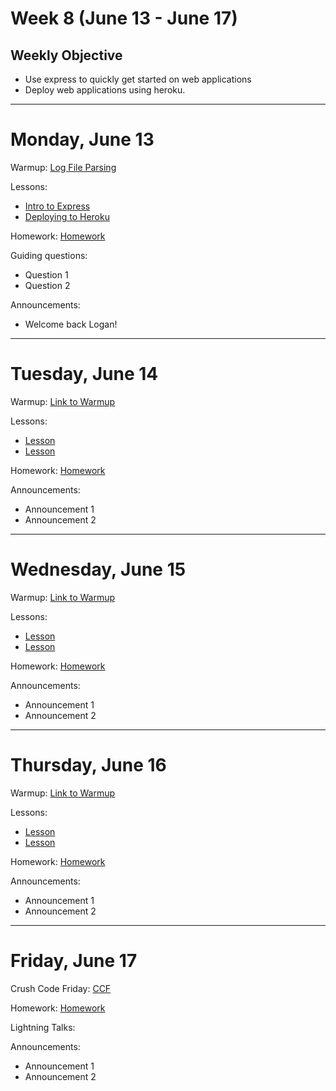 # Week 8 (June 13 - June 17)
## Weekly Objective

- Use express to quickly get started on web applications
- Deploy web applications using heroku.

---

# Monday, June 13

Warmup: [Log File Parsing](https://github.com/gSchool/js-node-log-file-parsing)

Lessons:
- [Intro to Express](/cohorts/68/articles/3049)
- [Deploying to Heroku](/cohorts/68/articles/3065)

Homework: [Homework](https://math.berkeley.edu/~gmelvin/polya.pdf)

Guiding questions:
- Question 1
- Question 2

Announcements:
- Welcome back Logan!

---

# Tuesday, June 14

Warmup: [Link to Warmup](http://github.com/gSchool)

Lessons:
- [Lesson](/cohorts/68/student_dashboard)
- [Lesson](/cohorts/68/student_dashboard)

Homework: [Homework](/cohorts/68/student_dashboard)

Announcements:
- Announcement 1
- Announcement 2

---

# Wednesday, June 15

Warmup: [Link to Warmup](http://github.com/gSchool)

Lessons:
- [Lesson](/cohorts/68/student_dashboard)
- [Lesson](/cohorts/68/student_dashboard)

Homework: [Homework](/cohorts/68/student_dashboard)

Announcements:
- Announcement 1
- Announcement 2

---

# Thursday, June 16

Warmup: [Link to Warmup](http://github.com/gSchool)

Lessons:
- [Lesson](/cohorts/68/student_dashboard)
- [Lesson](/cohorts/68/student_dashboard)

Homework: [Homework](/cohorts/68/student_dashboard)

Announcements:
- Announcement 1
- Announcement 2

---

# Friday, June 17

Crush Code Friday: [CCF](/cohorts/68/student_dashboard)

Homework: [Homework](/cohorts/68/student_dashboard)

Lightning Talks:

Announcements:
- Announcement 1
- Announcement 2
